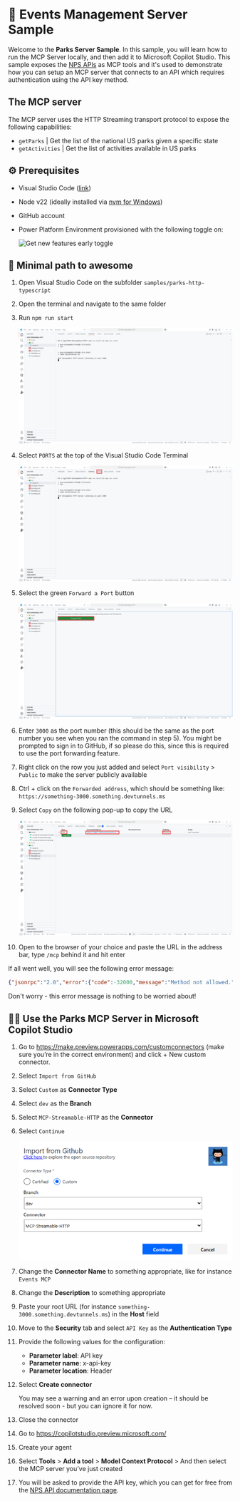 # 🏬 Events Management Server Sample

Welcome to the **Parks Server Sample**. In this sample, you will learn how to run the MCP Server locally, and then add it to Microsoft Copilot Studio.
This sample exposes the [NPS APIs](https://www.nps.gov/subjects/developer/api-documentation.htm) as MCP tools and it's used to demonstrate how you can setup an MCP server that connects to an API which requires authentication using the API key method.


## The MCP server
The MCP server uses the HTTP Streaming transport protocol to expose the following capabilities:

- `getParks` | Get the list of the national US parks given a specific state
- `getActivities` | Get the list of activities available in US parks

## ⚙️ Prerequisites

- Visual Studio Code ([link](https://code.visualstudio.com/download))
- Node v22 (ideally installed via [nvm for Windows](https://github.com/coreybutler/nvm-windows))
- GitHub account
- Power Platform Environment provisioned with the following toggle on:

    ![Get new features early toggle](./assets/newfeatures.png)

## 🚀 Minimal path to awesome

1. Open Visual Studio Code on the subfolder `samples/parks-http-typescript`
1. Open the terminal and navigate to the same folder
1. Run `npm run start`

    ![Terminal view after building and starting the server](./assets/vscode-terminal-run-start.png)

1. Select `PORTS` at the top of the Visual Studio Code Terminal

    ![Image of VS Code where the terminal is open and the PORTS tab is highlighted](./assets/vscode-terminal-ports.png)

1. Select the green `Forward a Port` button

    ![Image of VS Code where the PORTS tab is open and the green `Forward a Port` button is highlighted](./assets/vscode-terminal-ports-forward.png)

1. Enter `3000` as the port number (this should be the same as the port number you see when you ran the command in step 5). You might be prompted to sign in to GitHub, if so please do this, since this is required to use the port forwarding feature.
1. Right click on the row you just added and select `Port visibility` > `Public` to make the server publicly available
1. Ctrl + click on the `Forwarded address`, which should be something like: `https://something-3000.something.devtunnels.ms`
1. Select `Copy` on the following pop-up to copy the URL

    ![View of the PORTS setup with highlighted the port, the forwarded address and the visibility](./assets/vscode-terminal-ports-setup.png) 

1.  Open to the browser of your choice and paste the URL in the address bar, type `/mcp` behind it and hit enter

If all went well, you will see the following error message:

```json
{"jsonrpc":"2.0","error":{"code":-32000,"message":"Method not allowed."},"id":null}
```

Don't worry - this error message is nothing to be worried about!

## 👨‍💻 Use the Parks MCP Server in Microsoft Copilot Studio

1. Go to https://make.preview.powerapps.com/customconnectors (make sure you’re in the correct environment) and click + New custom connector. 
1. Select `Import from GitHub`
1. Select `Custom` as **Connector Type**
1. Select `dev` as the **Branch**
1. Select `MCP-Streamable-HTTP` as the **Connector**
1. Select `Continue`

    ![View of the import from GitHub section](./assets/import-from-github.png)

1. Change the **Connector Name** to something appropriate, like for instance `Events MCP` 
1. Change the **Description** to something appropriate
1. Paste your root URL (for instance `something-3000.something.devtunnels.ms`) in the **Host** field 
1. Move to the **Security** tab and select `API Key` as the **Authentication Type**
1. Provide the following values for the configuration:
   - **Parameter label**: API key
   - **Parameter name**: x-api-key
   - **Parameter location**: Header 
1. Select **Create connector** 

    You may see a warning and an error upon creation – it should be resolved soon - but you can ignore it for now.

1. Close the connector
1. Go to https://copilotstudio.preview.microsoft.com/  
1. Create your agent 
1. Select **Tools** > **Add a tool** > **Model Context Protocol** > And then select the MCP server you’ve just created
1. You will be asked to provide the API key, which you can get for free from the [NPS API documentation page](https://www.nps.gov/subjects/developer/get-started.htm). 

